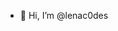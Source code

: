 - 👋 Hi, I’m @lenac0des


<!---
lenac0des/lenac0des is a ✨ special ✨ repository because its `README.md` (this file) appears on your GitHub profile.
You can click the Preview link to take a look at your changes.
--->
